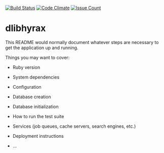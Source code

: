 [![Build Status](https://travis-ci.org/digital-york/dlibhyrax.svg?branch=master)](https://travis-ci.org/digital-york/dlibhyrax)
[![Code Climate](https://codeclimate.com/github/digital-york/dlibhyrax/badges/gpa.svg)](https://codeclimate.com/github/digital-york/dlibhyrax)
[![Issue Count](https://codeclimate.com/github/digital-york/dlibhyrax/badges/issue_count.svg)](https://codeclimate.com/github/digital-york/dlibhyrax)

# dlibhyrax

This README would normally document whatever steps are necessary to get the
application up and running.

Things you may want to cover:

* Ruby version

* System dependencies

* Configuration

* Database creation

* Database initialization

* How to run the test suite

* Services (job queues, cache servers, search engines, etc.)

* Deployment instructions

* ...

